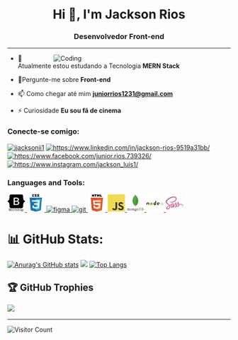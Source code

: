 
<h1 align="center">Hi 👋, I'm Jackson Rios</h1>
<h3 align="center">Desenvolvedor Front-end</h3>
<hr
<p> <img align="right" alt="Coding" width="400" src="https://media.giphy.com/media/uISzZpAzbQ4nK/giphy.gif"> </p>



- 📖 Atualmente estou estudando a Tecnologia  **MERN Stack**

- 💬Pergunte-me sobre **Front-end**

- 📫 Como chegar até mim **juniorrios1231@gmail.com**

- ⚡ Curiosidade **Eu sou fã de cinema**


<h3 align="left">Conecte-se comigo:</h3>
<p align="left">
<a href="https://twitter.com/jjacksonii1" target="blank"><img align="center" src="https://raw.githubusercontent.com/rahuldkjain/github-profile-readme-generator/master/src/images/icons/Social/twitter.svg" alt="jjacksonii1" height="30" width="40" /></a>
<a href="https://linkedin.com/in/https://www.linkedin.com/in/jackson-rios-9519a31bb/" target="blank"><img align="center" src="https://raw.githubusercontent.com/rahuldkjain/github-profile-readme-generator/master/src/images/icons/Social/linked-in-alt.svg" alt="https://www.linkedin.com/in/jackson-rios-9519a31bb/" height="30" width="40" /></a>
<a href="https://fb.com/https://www.facebook.com/junior.rios.739326/" target="blank"><img align="center" src="https://raw.githubusercontent.com/rahuldkjain/github-profile-readme-generator/master/src/images/icons/Social/facebook.svg" alt="https://www.facebook.com/junior.rios.739326/" height="30" width="40" /></a>
<a href="https://instagram.com/https://www.instagram.com/jackson_luis1/" target="blank"><img align="center" src="https://raw.githubusercontent.com/rahuldkjain/github-profile-readme-generator/master/src/images/icons/Social/instagram.svg" alt="https://www.instagram.com/jackson_luis1/" height="30" width="40" /></a>
</p>

<h3 align="left">Languages and Tools:</h3>
<p align="left"> <a href="https://getbootstrap.com" target="_blank" rel="noreferrer"> <img src="https://raw.githubusercontent.com/devicons/devicon/master/icons/bootstrap/bootstrap-plain-wordmark.svg" alt="bootstrap" width="40" height="40"/> </a> <a href="https://www.w3schools.com/css/" target="_blank" rel="noreferrer"> <img src="https://raw.githubusercontent.com/devicons/devicon/master/icons/css3/css3-original-wordmark.svg" alt="css3" width="40" height="40"/> </a> <a href="https://www.figma.com/" target="_blank" rel="noreferrer"> <img src="https://www.vectorlogo.zone/logos/figma/figma-icon.svg" alt="figma" width="40" height="40"/> </a> <a href="https://git-scm.com/" target="_blank" rel="noreferrer"> <img src="https://www.vectorlogo.zone/logos/git-scm/git-scm-icon.svg" alt="git" width="40" height="40"/> </a> <a href="https://www.w3.org/html/" target="_blank" rel="noreferrer"> <img src="https://raw.githubusercontent.com/devicons/devicon/master/icons/html5/html5-original-wordmark.svg" alt="html5" width="40" height="40"/> </a> <a href="https://developer.mozilla.org/en-US/docs/Web/JavaScript" target="_blank" rel="noreferrer"> <img src="https://raw.githubusercontent.com/devicons/devicon/master/icons/javascript/javascript-original.svg" alt="javascript" width="40" height="40"/> </a> <a href="https://www.mongodb.com/" target="_blank" rel="noreferrer"> <img src="https://raw.githubusercontent.com/devicons/devicon/master/icons/mongodb/mongodb-original-wordmark.svg" alt="mongodb" width="40" height="40"/> </a> <a href="https://nodejs.org" target="_blank" rel="noreferrer"> <img src="https://raw.githubusercontent.com/devicons/devicon/master/icons/nodejs/nodejs-original-wordmark.svg" alt="nodejs" width="40" height="40"/> </a> <a href="https://sass-lang.com" target="_blank" rel="noreferrer"> <img src="https://raw.githubusercontent.com/devicons/devicon/master/icons/sass/sass-original.svg" alt="sass" width="40" height="40"/> </a> </p>


# 📊 GitHub Stats:
[![Anurag's GitHub stats](https://github-readme-stats.vercel.app/api?username=Joestar117&theme=tokyonight)](https://github.com/anuraghazra/github-readme-stats)
![](https://github-readme-streak-stats.herokuapp.com/?user=Joestar117&theme=tokyonight&hide_border=false)
[![Top Langs](https://github-readme-stats.vercel.app/api/top-langs/?username=Joestar117&theme=tokyonight&layout=compact)](https://github.com/anuraghazra/github-readme-stats)


## 🏆 GitHub Trophies
![](https://github-profile-trophy.vercel.app/?username=Joestar117&theme=radical&no-frame=false&no-bg=false&margin-w=4)



---
![Visitor Count](https://profile-counter.glitch.me/{Joestar117}/count.svg)

<!-- Proudly created with GPRM ( https://gprm.itsvg.in ) -->
